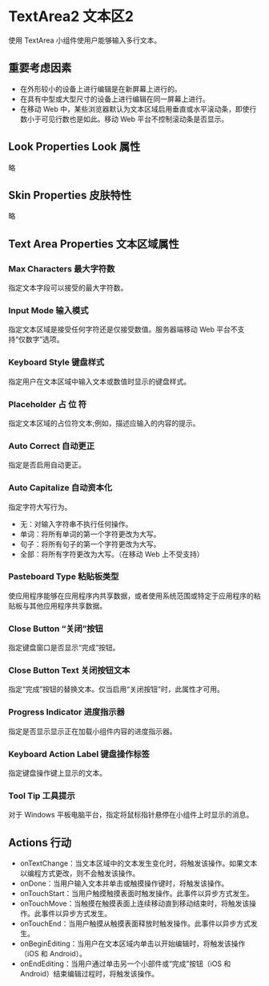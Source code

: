 # TextArea2 文本区2
使用 TextArea 小组件使用户能够输入多行文本。

## 重要考虑因素
* 在外形较小的设备上进行编辑是在新屏幕上进行的。
* 在具有中型或大型尺寸的设备上进行编辑在同一屏幕上进行。
* 在移动 Web 中，某些浏览器默认为文本区域启用垂直或水平滚动条，即使行数小于可见行数也是如此。移动 Web 平台不控制滚动条是否显示。

## Look Properties Look 属性
略

## Skin Properties 皮肤特性
略

## Text Area Properties 文本区域属性
### Max Characters 最大字符数
指定文本字段可以接受的最大字符数。

### Input Mode 输入模式
指定文本区域是接受任何字符还是仅接受数值。服务器端移动 Web 平台不支持“仅数字”选项。

### Keyboard Style 键盘样式
指定用户在文本区域中输入文本或数值时显示的键盘样式。

### Placeholder 占 位 符
指定文本区域的占位符文本;例如，描述应输入的内容的提示。

### Auto Correct 自动更正
指定是否启用自动更正。

### Auto Capitalize 自动资本化
指定字符大写行为。  
* 无：对输入字符串不执行任何操作。
* 单词：将所有单词的第一个字符更改为大写。
* 句子：将所有句子的第一个字符更改为大写。
* 全部：将所有字符更改为大写。（在移动 Web 上不受支持）

### Pasteboard Type 粘贴板类型
使应用程序能够在应用程序内共享数据，或者使用系统范围或特定于应用程序的粘贴板与其他应用程序共享数据。

### Close Button “关闭”按钮
指定键盘窗口是否显示“完成”按钮。

### Close Button Text 关闭按钮文本
指定“完成”按钮的替换文本。仅当启用“关闭按钮”时，此属性才可用。

### Progress Indicator 进度指示器
指定是否显示显示正在加载小组件内容的进度指示器。

### Keyboard Action Label 键盘操作标签
指定键盘操作键上显示的文本。

### Tool Tip 工具提示
对于 Windows 平板电脑平台，指定将鼠标指针悬停在小组件上时显示的消息。

## Actions 行动
* onTextChange：当文本区域中的文本发生变化时，将触发该操作。如果文本以编程方式更改，则不会触发该操作。
* onDone：当用户输入文本并单击或触摸操作键时，将触发该操作。
* onTouchStart：当用户触摸触摸表面时触发操作。此事件以异步方式发生。
* onTouchMove：当触摸在触摸表面上连续移动直到移动结束时，将触发该操作。此事件以异步方式发生。
* onTouchEnd：当用户触摸从触摸表面释放时触发操作。此事件以异步方式发生。
* onBeginEditing：当用户在文本区域内单击以开始编辑时，将触发该操作（iOS 和 Android）。
* onEndEditing：当用户通过单击另一个小部件或“完成”按钮（iOS 和 Android）结束编辑过程时，将触发该操作。

